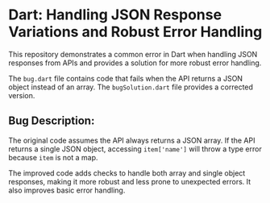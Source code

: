 # Dart: Handling JSON Response Variations and Robust Error Handling

This repository demonstrates a common error in Dart when handling JSON responses from APIs and provides a solution for more robust error handling.

The `bug.dart` file contains code that fails when the API returns a JSON object instead of an array. The `bugSolution.dart` file provides a corrected version.

## Bug Description:
The original code assumes the API always returns a JSON array. If the API returns a single JSON object, accessing `item['name']` will throw a type error because `item` is not a map.

The improved code adds checks to handle both array and single object responses, making it more robust and less prone to unexpected errors.  It also improves basic error handling.